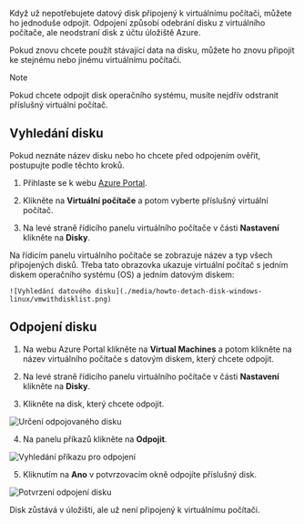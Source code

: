 Když už nepotřebujete datový disk připojený k virtuálnímu počítači, můžete ho jednoduše odpojit. Odpojení způsobí odebrání disku z virtuálního počítače, ale neodstraní disk z účtu úložiště Azure.

Pokud znovu chcete použít stávající data na disku, můžete ho znovu připojit ke stejnému nebo jinému virtuálnímu počítači.  

> [!NOTE]
> Pokud chcete odpojit disk operačního systému, musíte nejdřív odstranit příslušný virtuální počítač.
>

## <a name="find-the-disk"></a>Vyhledání disku
Pokud neznáte název disku nebo ho chcete před odpojením ověřit, postupujte podle těchto kroků.

1. Přihlaste se k webu [Azure Portal](https://portal.azure.com).

2. Klikněte na **Virtuální počítače** a potom vyberte příslušný virtuální počítač.

3. Na levé straně řídicího panelu virtuálního počítače v části **Nastavení** klikněte na **Disky**.

 Na řídicím panelu virtuálního počítače se zobrazuje název a typ všech připojených disků. Třeba tato obrazovka ukazuje virtuální počítač s jedním diskem operačního systému (OS) a jedním datovým diskem:

    ![Vyhledání datového disku](./media/howto-detach-disk-windows-linux/vmwithdisklist.png)

## <a name="detach-the-disk"></a>Odpojení disku
1. Na webu Azure Portal klikněte na **Virtual Machines** a potom klikněte na název virtuálního počítače s datovým diskem, který chcete odpojit.

2. Na levé straně řídicího panelu virtuálního počítače v části **Nastavení** klikněte na **Disky**.

3. Klikněte na disk, který chcete odpojit.

  ![Určení odpojovaného disku](./media/howto-detach-disk-windows-linux/disklist.png)

4. Na panelu příkazů klikněte na **Odpojit**.

  ![Vyhledání příkazu pro odpojení](./media/howto-detach-disk-windows-linux/diskdetachcommand.png)

5. Kliknutím na **Ano** v potvrzovacím okně odpojíte příslušný disk.

  ![Potvrzení odpojení disku](./media/howto-detach-disk-windows-linux/confirmdetach.png)

Disk zůstává v úložišti, ale už není připojený k virtuálnímu počítači.
